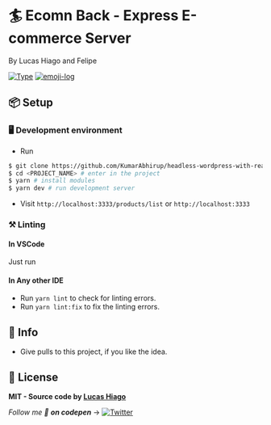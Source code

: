 # 🏄 Ecomn Back - Express E-commerce Server

By Lucas Hiago and Felipe

[![Type](https://img.shields.io/badge/type-monorepo-yellow.svg?style=flat-square)](https://github.com/LucasHiago/ecomn_back)
[![emoji-log](https://cdn.jsdelivr.net/gh/ahmadawais/stuff@ca978741836412b5e33ce8561f5f95c933177067/emoji-log/flat.svg)](https://github.com/KumarAbhirup/Emoji-Log/)

## 📦 Setup

### 🖥️ Development environment

- Run

```bash
$ git clone https://github.com/KumarAbhirup/headless-wordpress-with-react <PROJECT_NAME> # to clone project
$ cd <PROJECT_NAME> # enter in the project
$ yarn # install modules
$ yarn dev # run development server
```

- Visit `http://localhost:3333/products/list` or `http://localhost:3333`

### ⚒️ Linting

#### In VSCode

Just run

#### In Any other IDE

- Run `yarn lint` to check for linting errors.
- Run `yarn lint:fix` to fix the linting errors.

## 🦄 Info

- Give pulls to this project, if you like the idea.

## 📝 License

**MIT - Source code by [Lucas Hiago](https://lucashiago.com)**

_Follow me 👋 **on codepen**_ → [![Twitter](https://image.flaticon.com/icons/svg/2111/2111351.svg)](https://codepen.io/lucashiagodsf)
